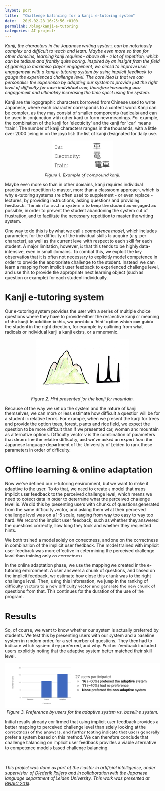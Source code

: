 ```yaml
---
layout: post
title:  "Challenge balancing for a kanji e-tutoring system"
date:   2019-02-28 16:25:56 +0100
permalink: /blog/kanji-e-tutoring
categories: AI-projects
---
```

_Kanji, the characters in the Japanese writing system, can be notoriously complex and difficult to teach and learn. Maybe even more so than for other domains, learning kanji requires - above all - a lot of repetition, which can be tedious and frankly quite boring. Inspired by an insight from the field of gaming to maximise player engagement, we aimed to improve user engagement with a kanji e-tutoring system by using implicit feedback to gauge the experienced challenge level. The core idea is that we can personalise the experience by adapting our system to provide just the right level of difficulty for each individual user, therefore increasing user engagement and ultimately increasing the time spent using the system._

<!-- more -->

Kanji are the logographic characters borrowed from Chinese used to write Japanese, where each character corresponds to a content word. Kanji can be complex, as they may consist of smaller components (radicals) and can be used in conjunction with other kanji to form new meanings. For example, the combination of the kanji for 'electricity' and the kanji for 'car' means 'train'. The number of kanji characters ranges in the thousands, with a little over 2000 being in on the joyo list: the list of kanji designated for daily use. 

<p align="center">
    <img src="../assets/kanji/compound_kanji.png" alt="Image" width="200"/>
	<br>
	<em> Figure 1. Example of compound kanji. </em>
</p>

Maybe even more so than in other domains, kanji requires individual practise and repetition to master, more than a classroom approach, which is why e-tutoring systems are often used to supplement - or even replace - lectures, by providing instructions, asking questions and providing feedback. The aim for such a system is to keep the student as engaged as possible, in order to prevent the student abandoning the system out of frustration, and to facilitate the necessary repetition to master the writing system. 

One way to do this is by what we call a _competence model_, which includes parameters for the difficulty of the individual skills to acquire (_e.g._ per character), as well as the current level with respect to each skill for each student. A major limitation, however, is that this tends to be highly data-intensive, even in small domains. To combat this, we exploit the key observation that it is often not necessary to explicitly model competence in order to provide the appropriate challenge to the student. Instead, we can learn  a mapping from implicit user feedback to experienced challenge level, and use this to provide the appropriate next learning object (such as question or example) for each student individually. 



# Kanji e-tutoring system
Our e-tutoring system provides the user with a series of multiple choice questions where they have to provide either the respective kanji or meaning of the kanji. In addition to this, we provide a 'hint' option which can guide the student in the right direction, for example by outlining from what radicals or individual kanji a kanji exists, or a mnemonic.
 
<p align="center">
    <img src="../assets/kanji/mountain.png" alt="Image" width="300"/>
	<br>
	<em> Figure 2. Hint presented for the kanji for mountain. </em>
</p>

Because of the way we set up the system and the nature of kanji themselves, we can more or less estimate how difficult a question will be for a student in relative terms. For example, when we present the kanji for trees and provide the option trees, forest, plants and rice field, we expect the question to be more difficult than if we presented car, woman and mountain as alternative options. Difficulty vector v is the combination of parameters that determine the relative difficulty, and we've asked an expert from the Japanese language department of the University of Leiden to rank these parameters in order of difficulty. 

# Offline learning & online adaptation
Now we've defined our e-tutoring environment, but we want to make it adaptive to the user. To do that, we need to create a model that maps implicit user feedback to the perceived challenge level, which means we need to collect data in order to determine what the perceived challenge level is. We did this by presenting users with chunks of questions generated from the same difficulty vector, and asking them what their perceived challenge level was on a 1-5 scale, ranging from way too easy to way too hard. We record the implicit user feedback, such as whether they answered the questions correctly, how long they took and whether they requested hints. 


We both trained a model solely on correctness, and one on the correctness in combination of the implicit user feedback. The model trained with implicit user feedback was more effective in determining the perceived challenge level than training only on correctness.

In the online adaptation phase, we use the mapping we created in the e-tutoring environment. A user answers a chunk of questions, and based on the implicit feedback, we estimate how close this chunk was to the right challenge level. Then, using this information, we jump in the ranking of difficulty vectors to a new difficulty vector and generate the new chunk of questions from that. This continues for the duration of the use of the program.

# Results
So, of course, we want to know whether our system is actually preferred by students. We test this by presenting users with our system and a baseline system in random order, for a set number of questions. They then had to indicate which system they preferred, and why. Further feedback included users explicitly noting that the adaptive system better matched their skill level.
 
<p align="center">
    <img src="../assets/kanji/results.png" alt="Image" width="800"/> 
	<br>
	<em> Figure 3. Preference by users for the adaptive system vs. baseline system. </em>
</p>

Initial results already confirmed that using implicit user feedback provides a better mapping to perceived challenge level than solely looking at the correctness of the answers, and further testing indicate that users generally prefer a system based on this method. We can therefore conclude that challenge balancing on implicit user feedback provides a viable alternative to competence models based challenge balancing.

<br><br>
_This project was done as part of the master in artificial intelligence, under supervision of [Diederik Roijers](http://www.roijers.info) and in collaboration with the Japanese language department of Leiden University. This work was presented at [BNAIC 2018](https://bnaic2018.nl)._